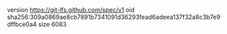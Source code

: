 version https://git-lfs.github.com/spec/v1
oid sha256:309a0869ae8cb7891b7341091d36293fead6adeea137f32a8c3b7e9dffbce0a4
size 6083
